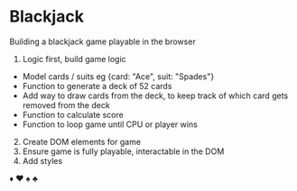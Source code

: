 # Blackjack

Building a blackjack game playable in the browser

1. Logic first, build game logic
- Model cards / suits eg {card: "Ace", suit: "Spades"}
- Function to generate a deck of 52 cards
- Add way to draw cards from the deck, to keep track of which card gets removed from the deck
- Function to calculate score
- Function to loop game until CPU or player wins
2. Create DOM elements for game
3. Ensure game is fully playable, interactable in the DOM
4. Add styles 									

&diams;
&hearts;
&spades;
&clubs;